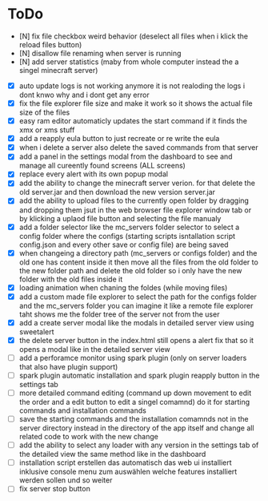 # ToDo

- [N] fix file checkbox weird behavior (deselect all files when i klick the reload files button)
- [N] disallow file renaming when server is running
- [N] add server statistics (maby from whole computer instead the a singel minecraft server)
- [X] auto update logs is not working anymore it is not realoding the logs i dont knwo why and i dont get any error
- [X] fix the file explorer file size and make it work so it shows the actual file size of the files
- [X] easy ram editor automaticly updates the start command if it finds the xmx or xms stuff
- [X] add a reapply eula button to just recreate or re write the eula
- [X] when i delete a server also delete the saved commands from that server
- [X] add a panel in the settings modal from the dashboard to see and manage all cureently found screens (ALL screens)
- [X] replace every alert with its own popup modal
- [X] add the ability to change the minecraft server verion. for that delete the old server.jar and then download the new version server.jar
- [X] add the ability to upload files to the currently open folder by dragging and dropping them jsut in the web browser file explorer window tab or by klicking a uplaod file button and selecting the file manualy
- [X] add a folder selector like the mc_servers folder selector to select a config folder where the configs (starting scripts isntallation script config.json and every other save or config file) are being saved
- [X] when changeing a directory path (mc_servers or configs folder) and the old one has content inside it then move all the files from the old folder to the new folder path and delete the old folder so i only have the new folder with the old files inside it
- [X] loading animation when chaning the foldes (while moving files)
- [X] add a custom made file explorer to select the path for the configs folder and the mc_servers folder you can imagine it like a remote file explorer taht shows me the folder tree of the server not from the user
- [X] add a create server modal like the modals in detailed server view using sweetalert
- [X] the delete server button in the index.html still opens a alert fix that so it opens a modal like in the detailed server view
- [ ] add a perforamce monitor using spark plugin (only on server loaders that also have plugin support)
- [ ] spark plugin automatic installation and spark plugin reapply button in the settings tab
- [ ] more detailed command editing (command up down movement to edit the order and a edit button to edit a singel comamnd) do it for starting commands and installation commands
- [ ] save the starting commands and the installation comamnds not in the server directory instead in the directory of the app itself and change all related code to work with the new change
- [ ] add the ability to select any loader with any version in the settings tab of the detailed view the same method like in the dashboard
- [ ] installation script erstellen das automatisch das web ui installiert inklusive console menu zum auswählen welche features installiert werden sollen und so weiter
- [ ] fix server stop button
